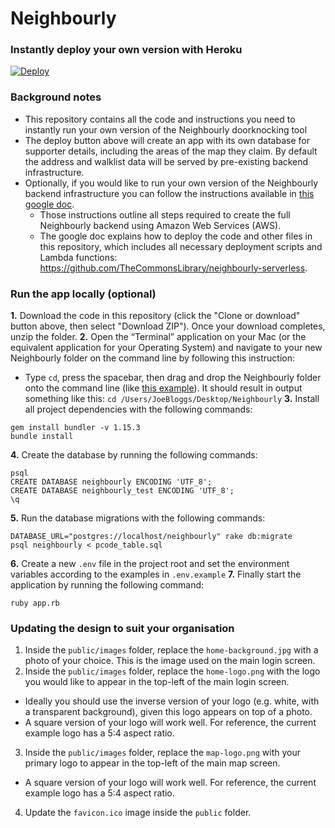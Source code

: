 # Neighbourly

### Instantly deploy your own version with Heroku

[![Deploy](https://www.herokucdn.com/deploy/button.svg)](https://heroku.com/deploy)

### Background notes

- This repository contains all the code and instructions you need to instantly run your own version of the Neighbourly doorknocking tool
- The deploy button above will create an app with its own database for supporter details, including the areas of the map they claim. By default the address and walklist data will be served by pre-existing backend infrastructure.
- Optionally, if you would like to run your own version of the Neighbourly backend infrastructure you can follow the instructions available in [this google doc](https://docs.google.com/document/d/1Amn246ERnAL_LTfBhCIZpRyTPwwtUYUeD2u90qPPl0c/edit).
  - Those instructions outline all steps required to create the full Neighbourly backend using Amazon Web Services (AWS).
  - The google doc explains how to deploy the code and other files in this repository, which includes all necessary deployment scripts and Lambda functions: https://github.com/TheCommonsLibrary/neighbourly-serverless.

### Run the app locally (optional)

**1.** Download the code in this repository (click the "Clone or download" button above, then select "Download ZIP"). Once your download completes, unzip the folder.
**2.** Open the “Terminal” application on your Mac (or the equivalent application for your Operating System) and navigate to your new Neighbourly folder on the command line by following this instruction:
  - Type `cd`, press the spacebar, then drag and drop the Neighbourly folder onto the command line (like [this example](https://s3-ap-southeast-2.amazonaws.com/neighbourly-data/change-directory-command-line.gif)). It should result in output something like this: `cd /Users/JoeBloggs/Desktop/Neighbourly`
**3.** Install all project dependencies with the following commands:
  ```
  gem install bundler -v 1.15.3
  bundle install
  ```
**4.** Create the database by running the following commands:
  ```
  psql
  CREATE DATABASE neighbourly ENCODING 'UTF_8';
  CREATE DATABASE neighbourly_test ENCODING 'UTF_8';
  \q
  ```
**5.** Run the database migrations with the following commands:
  ```
  DATABASE_URL="postgres://localhost/neighbourly" rake db:migrate
  psql neighbourly < pcode_table.sql
  ```
**6.** Create a new `.env` file in the project root and set the environment variables according to the examples in `.env.example`
**7.** Finally start the application by running the following command:
  ```
  ruby app.rb
  ```

### Updating the design to suit your organisation

1. Inside the `public/images` folder, replace the `home-background.jpg` with a photo of your choice. This is the image used on the main login screen.
2. Inside the `public/images` folder, replace the `home-logo.png` with the logo you would like to appear in the top-left of the main login screen.
  - Ideally you should use the inverse version of your logo (e.g. white, with a transparent background), given this logo appears on top of a photo.
  - A square version of your logo will work well. For reference, the current example logo has a 5:4 aspect ratio.
3. Inside the `public/images` folder, replace the `map-logo.png` with your primary logo to appear in the top-left of the main map screen.
  - A square version of your logo will work well. For reference, the current example logo has a 5:4 aspect ratio.
4. Update the `favicon.ico` image inside the `public` folder.
